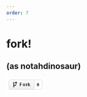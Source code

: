```yaml
---
order: 7
---
```


# fork!

## (as notahdinosaur)

<img alt="fork button" src="images/fork-btn-github.png" />